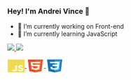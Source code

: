 ### Hey! I'm Andrei Vince 👋

- 🔭 I’m currently working on Front-end
- 🌱 I’m currently learning JavaScript

<div>
  <a href="https://github.com/andreivince">
  <img height="180em" src="https://github-readme-stats.vercel.app/api?username=andreivince&show_icons=true&theme=dark&include_all_commits=true&count_private=true"/>
  <img height="180em" src="https://github-readme-stats.vercel.app/api/top-langs/?username=andreivince&layout=compact&langs_count=7&theme=dark"/>
</div>
  
<div style="display: inline_block"><br>
  <img align="center" alt="Andrei-JS" height="30" width="40" src="https://raw.githubusercontent.com/devicons/devicon/master/icons/javascript/javascript-plain.svg">
  <img align="center" alt="Andrei-HTML" height="30" width="40" src="https://raw.githubusercontent.com/devicons/devicon/master/icons/html5/html5-original.svg">
  <img align="center" alt="Andrei-CSS" height="30" width="40" src="https://raw.githubusercontent.com/devicons/devicon/master/icons/css3/css3-original.svg">
</div>
  
